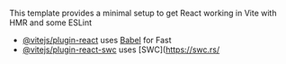 

This template provides a minimal setup to get React working in Vite with HMR and some ESLint 

- [@vitejs/plugin-react](https://github.com/vitejs/vite-plugin-react/blob/main/packages/plugin-react/README.md) uses [Babel](https://babeljs.io/) for Fast 
- [@vitejs/plugin-react-swc](https://github.com/vitejs/vite-plugin-react-swc) uses [SWC](https://swc.rs/
